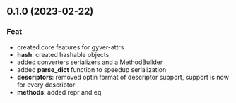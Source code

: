 ## 0.1.0 (2023-02-22)

### Feat

- created core features for gyver-attrs
- **hash**: created hashable objects
- added converters serializers and a MethodBuilder
- added __parse_dict__ function to speedup serialization
- **descriptors**: removed optin format of descriptor support, support is now for every descriptor
- **methods**: added repr and eq
